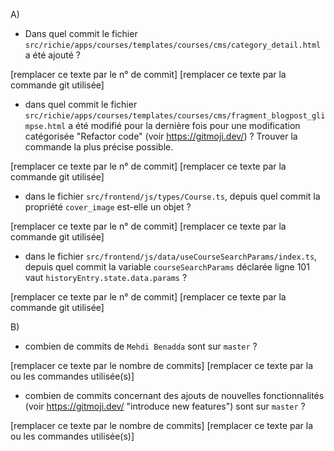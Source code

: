 A)

- Dans quel commit le fichier `src/richie/apps/courses/templates/courses/cms/category_detail.html` a été ajouté ?

[remplacer ce texte par le n° de commit]
[remplacer ce texte par la commande git utilisée]

- dans quel commit le fichier `src/richie/apps/courses/templates/courses/cms/fragment_blogpost_glimpse.html` a été modifié pour la dernière fois pour une modification catégorisée "Refactor code" (voir https://gitmoji.dev/) ? Trouver la commande la plus précise possible.

[remplacer ce texte par le n° de commit]
[remplacer ce texte par la commande git utilisée]

- dans le fichier `src/frontend/js/types/Course.ts`, depuis quel commit la propriété `cover_image` est-elle un objet ?

[remplacer ce texte par le n° de commit]
[remplacer ce texte par la commande git utilisée]

- dans le fichier `src/frontend/js/data/useCourseSearchParams/index.ts`, depuis quel commit la variable `courseSearchParams` déclarée ligne 101 vaut `historyEntry.state.data.params` ?

[remplacer ce texte par le n° de commit]
[remplacer ce texte par la commande git utilisée]

B)

- combien de commits de `Mehdi Benadda` sont sur `master` ? 

[remplacer ce texte par le nombre de commits]
[remplacer ce texte par la ou les commandes utilisée(s)]

- combien de commits concernant des ajouts de nouvelles fonctionnalités (voir https://gitmoji.dev/ "introduce new features") sont sur `master` ?

[remplacer ce texte par le nombre de commits]
[remplacer ce texte par la ou les commandes utilisée(s)]
